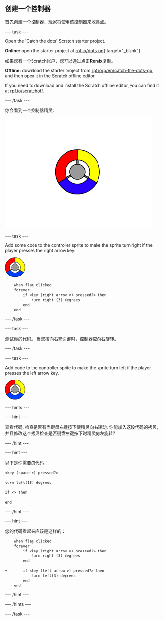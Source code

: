 ## 创建一个控制器

首先创建一个控制器，玩家将使用该控制器来收集点。

\--- task \---

Open the 'Catch the dots' Scratch starter project.

**Online:** open the starter project at [rpf.io/dots-on](https://rpf.io/dots-on){:target="_blank"}.

如果您有一个Scratch帐户，您可以通过点击**Remix**复制。

**Offline:** download the starter project from [rpf.io/p/en/catch-the-dots-go](https://rpf.io/p/en/catch-the-dots-go), and then open it in the Scratch offline editor.

If you need to download and install the Scratch offline editor, you can find it at [rpf.io/scratchoff](https://rpf.io/scratchoff).

\--- /task \---

你会看到一个控制器精灵:

![截屏](images/dots-controller.png)

\--- task \---

Add some code to the controller sprite to make the sprite turn right if the player presses the right arrow key:

![控制器精灵](images/controller-sprite.png)

```blocks3
    when flag clicked
    forever
        if <key (right arrow v) pressed?> then
            turn right (3) degrees
        end
    end
```

\--- /task \---

\--- task \---

测试你的代码。 当您按向右箭头键时，控制器应向右旋转。

\--- /task \---

\--- task \---

Add code to the controller sprite to make the sprite turn left if the player presses the left arrow key.

![控制器精灵](images/controller-sprite.png)

\--- hints \---

\--- hint \---

查看代码, 检查是否有当键盘右键按下使精灵向右转动. 你能加入这段代码的拷贝, 并且修改这个拷贝检查是否键盘左键按下时精灵向左旋转?

\--- /hint \---

\--- hint \---

以下是你需要的代码：

```blocks3
<key (space v) pressed?>

turn left(15) degrees

if <> then

end
```

\--- /hint \---

\--- hint \---

您的代码看起来应该是这样的：

```blocks3
    when flag clicked
    forever
        if <key (right arrow v) pressed?> then
            turn right (3) degrees
        end

+       if <key (left arrow v) pressed?> then
            turn left(3) degrees
        end
    end
```

\--- /hint \---

\--- /hints \---

\--- /task \---